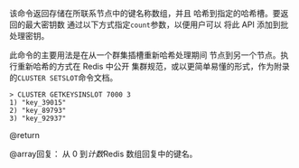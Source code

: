 该命令返回存储在所联系节点中的键名称数组，并且
哈希到指定的哈希槽。要返回的最大密钥数
通过以下方式指定`count`参数，以便用户可以
将此 API 添加到批处理密钥。

此命令的主要用法是在从一个群集插槽重新哈希处理期间
节点到另一个节点。执行重新哈希的方式在 Redis 中公开
集群规范，或以更简单易懂的形式，作为附录
的`CLUSTER SETSLOT`命令文档。

    > CLUSTER GETKEYSINSLOT 7000 3
    1) "key_39015"
    2) "key_89793"
    3) "key_92937"

@return

@array回复： 从 0 到*计数*Redis 数组回复中的键名。
